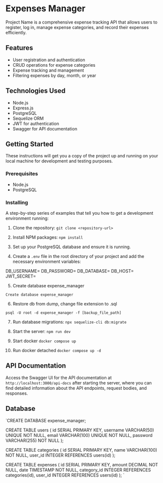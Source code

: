 # Expenses Manager

Project Name is a comprehensive expense tracking API that allows users to register, log in, manage expense categories, and record their expenses efficiently.

## Features

- User registration and authentication
- CRUD operations for expense categories
- Expense tracking and management
- Filtering expenses by day, month, or year

## Technologies Used

- Node.js
- Express.js
- PostgreSQL
- Sequelize ORM
- JWT for authentication
- Swagger for API documentation

## Getting Started

These instructions will get you a copy of the project up and running on your local machine for development and testing purposes.

### Prerequisites

- Node.js
- PostgreSQL


### Installing

A step-by-step series of examples that tell you how to get a development environment running:

1. Clone the repository:
`git clone <repository-url>`


2. Install NPM packages:
`npm install`


3. Set up your PostgreSQL database and ensure it is running.

4. Create a `.env` file in the root directory of your project and add the necessary environment variables:

DB_USERNAME=<your-db-username>
DB_PASSWORD=<your-db-password>
DB_DATABASE=<your-db-name>
DB_HOST=<your-db-host>
JWT_SECRET=<your-jwt-secret>

5. Create database expense_manager

`Create database expense_manager`

6. Restore db from dump, change file extension to .sql

`psql -U root -d expense_manager -f [backup_file_path]`

7. Run database migrations:
`npx sequelize-cli db:migrate`

8. Start the server:
`npm run dev`

8. Start docker
`docker compose up`

9. Run docker detached
`docker compose up -d`

## API Documentation

Access the Swagger UI for the API documentation at `http://localhost:3000/api-docs` after starting the server, where you can find detailed information about the API endpoints, request bodies, and responses.
## Database

`CREATE DATABASE expense_manager;

CREATE TABLE users (
    id SERIAL PRIMARY KEY,
    username VARCHAR(50) UNIQUE NOT NULL,
    email VARCHAR(100) UNIQUE NOT NULL,
    password VARCHAR(255) NOT NULL
);

CREATE TABLE categories (
    id SERIAL PRIMARY KEY,
    name VARCHAR(100) NOT NULL,
    user_id INTEGER REFERENCES users(id)
);

CREATE TABLE expenses (
    id SERIAL PRIMARY KEY,
    amount DECIMAL NOT NULL,
    date TIMESTAMP NOT NULL,
    category_id INTEGER REFERENCES categories(id),
    user_id INTEGER REFERENCES users(id)
);
`
